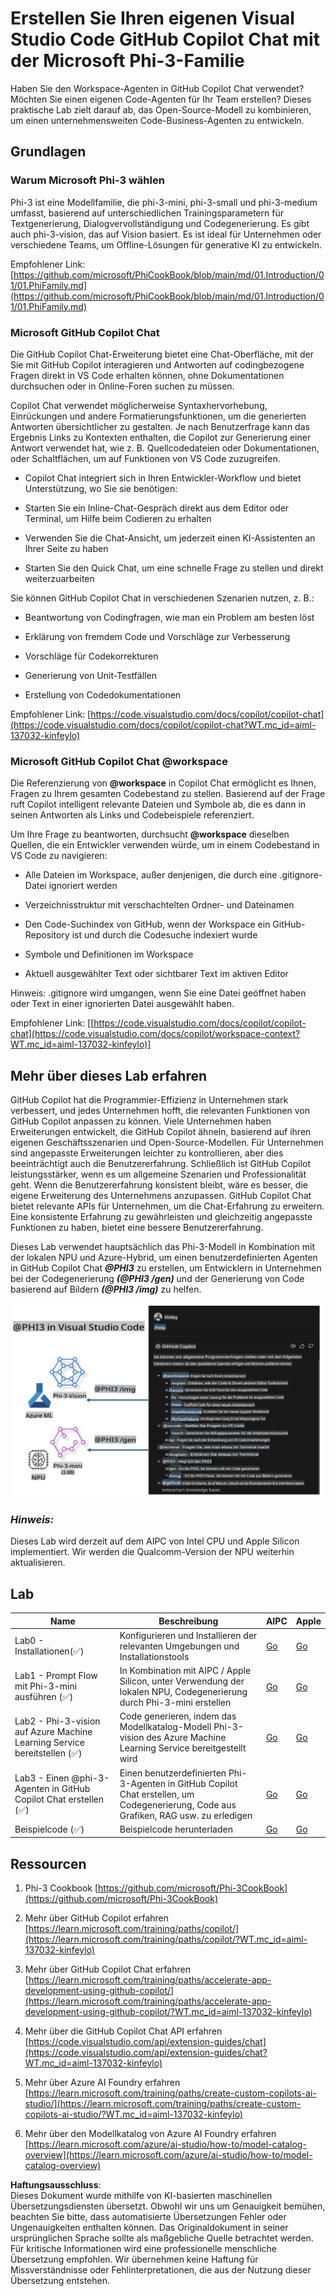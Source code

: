 # **Erstellen Sie Ihren eigenen Visual Studio Code GitHub Copilot Chat mit der Microsoft Phi-3-Familie**

Haben Sie den Workspace-Agenten in GitHub Copilot Chat verwendet? Möchten Sie einen eigenen Code-Agenten für Ihr Team erstellen? Dieses praktische Lab zielt darauf ab, das Open-Source-Modell zu kombinieren, um einen unternehmensweiten Code-Business-Agenten zu entwickeln.

## **Grundlagen**

### **Warum Microsoft Phi-3 wählen**

Phi-3 ist eine Modellfamilie, die phi-3-mini, phi-3-small und phi-3-medium umfasst, basierend auf unterschiedlichen Trainingsparametern für Textgenerierung, Dialogvervollständigung und Codegenerierung. Es gibt auch phi-3-vision, das auf Vision basiert. Es ist ideal für Unternehmen oder verschiedene Teams, um Offline-Lösungen für generative KI zu entwickeln.

Empfohlener Link: [https://github.com/microsoft/PhiCookBook/blob/main/md/01.Introduction/01/01.PhiFamily.md](https://github.com/microsoft/PhiCookBook/blob/main/md/01.Introduction/01/01.PhiFamily.md)

### **Microsoft GitHub Copilot Chat**

Die GitHub Copilot Chat-Erweiterung bietet eine Chat-Oberfläche, mit der Sie mit GitHub Copilot interagieren und Antworten auf codingbezogene Fragen direkt in VS Code erhalten können, ohne Dokumentationen durchsuchen oder in Online-Foren suchen zu müssen.

Copilot Chat verwendet möglicherweise Syntaxhervorhebung, Einrückungen und andere Formatierungsfunktionen, um die generierten Antworten übersichtlicher zu gestalten. Je nach Benutzerfrage kann das Ergebnis Links zu Kontexten enthalten, die Copilot zur Generierung einer Antwort verwendet hat, wie z. B. Quellcodedateien oder Dokumentationen, oder Schaltflächen, um auf Funktionen von VS Code zuzugreifen.

- Copilot Chat integriert sich in Ihren Entwickler-Workflow und bietet Unterstützung, wo Sie sie benötigen:

- Starten Sie ein Inline-Chat-Gespräch direkt aus dem Editor oder Terminal, um Hilfe beim Codieren zu erhalten

- Verwenden Sie die Chat-Ansicht, um jederzeit einen KI-Assistenten an Ihrer Seite zu haben

- Starten Sie den Quick Chat, um eine schnelle Frage zu stellen und direkt weiterzuarbeiten

Sie können GitHub Copilot Chat in verschiedenen Szenarien nutzen, z. B.:

- Beantwortung von Codingfragen, wie man ein Problem am besten löst

- Erklärung von fremdem Code und Vorschläge zur Verbesserung

- Vorschläge für Codekorrekturen

- Generierung von Unit-Testfällen

- Erstellung von Codedokumentationen

Empfohlener Link: [https://code.visualstudio.com/docs/copilot/copilot-chat](https://code.visualstudio.com/docs/copilot/copilot-chat?WT.mc_id=aiml-137032-kinfeylo)

### **Microsoft GitHub Copilot Chat @workspace**

Die Referenzierung von **@workspace** in Copilot Chat ermöglicht es Ihnen, Fragen zu Ihrem gesamten Codebestand zu stellen. Basierend auf der Frage ruft Copilot intelligent relevante Dateien und Symbole ab, die es dann in seinen Antworten als Links und Codebeispiele referenziert.

Um Ihre Frage zu beantworten, durchsucht **@workspace** dieselben Quellen, die ein Entwickler verwenden würde, um in einem Codebestand in VS Code zu navigieren:

- Alle Dateien im Workspace, außer denjenigen, die durch eine .gitignore-Datei ignoriert werden

- Verzeichnisstruktur mit verschachtelten Ordner- und Dateinamen

- Den Code-Suchindex von GitHub, wenn der Workspace ein GitHub-Repository ist und durch die Codesuche indexiert wurde

- Symbole und Definitionen im Workspace

- Aktuell ausgewählter Text oder sichtbarer Text im aktiven Editor

Hinweis: .gitignore wird umgangen, wenn Sie eine Datei geöffnet haben oder Text in einer ignorierten Datei ausgewählt haben.

Empfohlener Link: [[https://code.visualstudio.com/docs/copilot/copilot-chat](https://code.visualstudio.com/docs/copilot/workspace-context?WT.mc_id=aiml-137032-kinfeylo)]


## **Mehr über dieses Lab erfahren**

GitHub Copilot hat die Programmier-Effizienz in Unternehmen stark verbessert, und jedes Unternehmen hofft, die relevanten Funktionen von GitHub Copilot anpassen zu können. Viele Unternehmen haben Erweiterungen entwickelt, die GitHub Copilot ähneln, basierend auf ihren eigenen Geschäftsszenarien und Open-Source-Modellen. Für Unternehmen sind angepasste Erweiterungen leichter zu kontrollieren, aber dies beeinträchtigt auch die Benutzererfahrung. Schließlich ist GitHub Copilot leistungsstärker, wenn es um allgemeine Szenarien und Professionalität geht. Wenn die Benutzererfahrung konsistent bleibt, wäre es besser, die eigene Erweiterung des Unternehmens anzupassen. GitHub Copilot Chat bietet relevante APIs für Unternehmen, um die Chat-Erfahrung zu erweitern. Eine konsistente Erfahrung zu gewährleisten und gleichzeitig angepasste Funktionen zu haben, bietet eine bessere Benutzererfahrung.

Dieses Lab verwendet hauptsächlich das Phi-3-Modell in Kombination mit der lokalen NPU und Azure-Hybrid, um einen benutzerdefinierten Agenten in GitHub Copilot Chat ***@PHI3*** zu erstellen, um Entwicklern in Unternehmen bei der Codegenerierung ***(@PHI3 /gen)*** und der Generierung von Code basierend auf Bildern ***(@PHI3 /img)*** zu helfen.

![PHI3](../../../../../../../translated_images/cover.410a18b85555fad4ca8bfb8f0b1776a96ae7f8eae1132b8f0c09d4b92b8e3365.de.png)

### ***Hinweis:*** 

Dieses Lab wird derzeit auf dem AIPC von Intel CPU und Apple Silicon implementiert. Wir werden die Qualcomm-Version der NPU weiterhin aktualisieren.


## **Lab**


| Name | Beschreibung | AIPC | Apple |
| ------------ | ----------- | -------- |-------- |
| Lab0 - Installationen(✅) | Konfigurieren und Installieren der relevanten Umgebungen und Installationstools | [Go](./HOL/AIPC/01.Installations.md) |[Go](./HOL/Apple/01.Installations.md) |
| Lab1 - Prompt Flow mit Phi-3-mini ausführen (✅) | In Kombination mit AIPC / Apple Silicon, unter Verwendung der lokalen NPU, Codegenerierung durch Phi-3-mini erstellen | [Go](./HOL/AIPC/02.PromptflowWithNPU.md) |  [Go](./HOL/Apple/02.PromptflowWithMLX.md) |
| Lab2 - Phi-3-vision auf Azure Machine Learning Service bereitstellen (✅) | Code generieren, indem das Modellkatalog-Modell Phi-3-vision des Azure Machine Learning Service bereitgestellt wird | [Go](./HOL/AIPC/03.DeployPhi3VisionOnAzure.md) |[Go](./HOL/Apple/03.DeployPhi3VisionOnAzure.md) |
| Lab3 - Einen @phi-3-Agenten in GitHub Copilot Chat erstellen (✅)  | Einen benutzerdefinierten Phi-3-Agenten in GitHub Copilot Chat erstellen, um Codegenerierung, Code aus Grafiken, RAG usw. zu erledigen | [Go](./HOL/AIPC/04.CreatePhi3AgentInVSCode.md) | [Go](./HOL/Apple/04.CreatePhi3AgentInVSCode.md) |
| Beispielcode (✅)  | Beispielcode herunterladen | [Go](../../../../../../../code/07.Lab/01/AIPC) | [Go](../../../../../../../code/07.Lab/01/Apple) |


## **Ressourcen**

1. Phi-3 Cookbook [https://github.com/microsoft/Phi-3CookBook](https://github.com/microsoft/Phi-3CookBook)

2. Mehr über GitHub Copilot erfahren [https://learn.microsoft.com/training/paths/copilot/](https://learn.microsoft.com/training/paths/copilot/?WT.mc_id=aiml-137032-kinfeylo)

3. Mehr über GitHub Copilot Chat erfahren [https://learn.microsoft.com/training/paths/accelerate-app-development-using-github-copilot/](https://learn.microsoft.com/training/paths/accelerate-app-development-using-github-copilot/?WT.mc_id=aiml-137032-kinfeylo)

4. Mehr über die GitHub Copilot Chat API erfahren [https://code.visualstudio.com/api/extension-guides/chat](https://code.visualstudio.com/api/extension-guides/chat?WT.mc_id=aiml-137032-kinfeylo)

5. Mehr über Azure AI Foundry erfahren [https://learn.microsoft.com/training/paths/create-custom-copilots-ai-studio/](https://learn.microsoft.com/training/paths/create-custom-copilots-ai-studio/?WT.mc_id=aiml-137032-kinfeylo)

6. Mehr über den Modellkatalog von Azure AI Foundry erfahren [https://learn.microsoft.com/azure/ai-studio/how-to/model-catalog-overview](https://learn.microsoft.com/azure/ai-studio/how-to/model-catalog-overview)

**Haftungsausschluss**:  
Dieses Dokument wurde mithilfe von KI-basierten maschinellen Übersetzungsdiensten übersetzt. Obwohl wir uns um Genauigkeit bemühen, beachten Sie bitte, dass automatisierte Übersetzungen Fehler oder Ungenauigkeiten enthalten können. Das Originaldokument in seiner ursprünglichen Sprache sollte als maßgebliche Quelle betrachtet werden. Für kritische Informationen wird eine professionelle menschliche Übersetzung empfohlen. Wir übernehmen keine Haftung für Missverständnisse oder Fehlinterpretationen, die aus der Nutzung dieser Übersetzung entstehen.